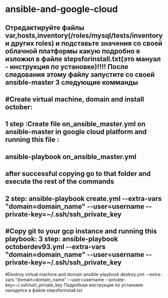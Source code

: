 # ansible-and-google-cloud

Отредактируйте файлы var,hosts,inventory(/roles/mysql/tests/inventory и других roles) и подставьте значения со своей облачной платформы какую подробно я изложил в файле stepsforinstall.txt(это мануал - инструкция по установке)!!!!
После следования этому файлу запустите со своей ansible-master 3 следующие комманды
----
#Create virtual machine, domain and install october:
----
1 step :Create file on_ansible_master.yml on ansible-master in google cloud platform
and running this file :
-----
ansible-playbook on_ansible_master.yml
---
after successful copying go to that folder and execute the rest of the commands
----
2 step:
ansible-playbook create.yml --extra-vars "domain=domain_name" --user=username --private-key=~/.ssh/ssh_private_key
------------
#Copy git to your gcp instance and running this playbook:
3 step:
ansible-playbook octoberdev93.yml --extra-vars "domain=domain_name" --user=username --private-key=~/.ssh/ssh_private_key
-------
#Destroy virtual machine and domain
ansible-playbook destroy.yml --extra-vars "domain=domain_name" --user=username --private-key=~/.ssh/ssh_private_key
 Подробная инструкция по установке находится в файле stepsforinstall.txt
